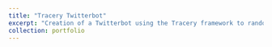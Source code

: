 ```yaml
---
title: "Tracery Twitterbot"
excerpt: "Creation of a Twitterbot using the Tracery framework to randomly post bite-sized motivational fitness and wellbeing tweets every hour<br/><img src='/images/twb.png'>"
collection: portfolio
---
```

